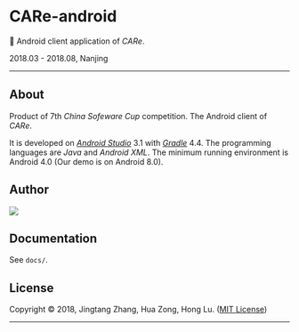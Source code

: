 # CARe-android

🤖 Android client application of *CARe*.

2018.03 - 2018.08, Nanjing

---

## About

Product of 7th *China Sofeware Cup* competition. The Android client of *CARe*.

It is developed on [*Android Studio*](https://developer.android.com/studio) 3.1 with [*Gradle*](https://gradle.org/) 4.4. The programming languages are *Java* and *Android XML*. The minimum running environment is Android 4.0 (Our demo is on Android 8.0).

## Author

[![](https://github.com/mrdrivingduck.png?size=50)](https://github.com/mrdrivingduck)

## Documentation

See `docs/`.

## License

Copyright © 2018, Jingtang Zhang, Hua Zong, Hong Lu. ([MIT License](LICENSE))

---

